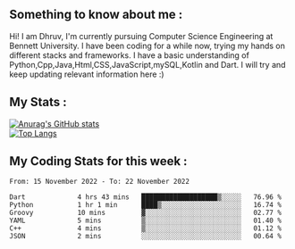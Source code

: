 ## Something to know about me : <br>
Hi! I am Dhruv, I'm currently pursuing Computer Science Engineering at Bennett University. I have been coding for a while now, trying my hands on different stacks and frameworks.
I have a basic understanding of Python,Cpp,Java,Html,CSS,JavaScript,mySQL,Kotlin and Dart. I will try and keep updating relevant information here :)
<br>

## My Stats : <br>
[![Anurag's GitHub stats](https://github-readme-stats.vercel.app/api?username=DhruvLawaniya&show_icons=true&theme=tokyonight&hide=prs,issues)](https://github.com/anuraghazra/github-readme-stats)<br>
[![Top Langs](https://github-readme-stats.vercel.app/api/top-langs/?username=DhruvLawaniya&theme=tokyonight)](https://github.com/anuraghazra/github-readme-stats)
## My Coding Stats for this week : <br>
<!--START_SECTION:waka-->

```text
From: 15 November 2022 - To: 22 November 2022

Dart             4 hrs 43 mins   ███████████████████▒░░░░░   76.96 %
Python           1 hr 1 min      ████▒░░░░░░░░░░░░░░░░░░░░   16.74 %
Groovy           10 mins         ▓░░░░░░░░░░░░░░░░░░░░░░░░   02.77 %
YAML             5 mins          ▒░░░░░░░░░░░░░░░░░░░░░░░░   01.40 %
C++              4 mins          ▒░░░░░░░░░░░░░░░░░░░░░░░░   01.12 %
JSON             2 mins          ░░░░░░░░░░░░░░░░░░░░░░░░░   00.64 %
```

<!--END_SECTION:waka-->


<br>
